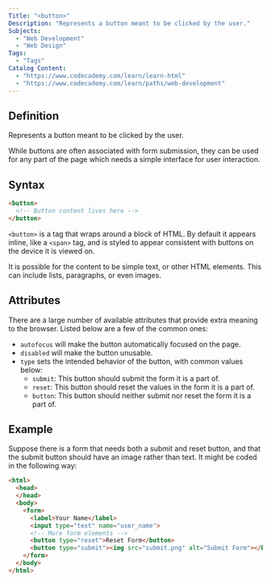 ```yaml
---
Title: "<button>"
Description: "Represents a button meant to be clicked by the user."
Subjects:
  - "Web Development"
  - "Web Design"
Tags:
  - "Tags"
Catalog Content:
  - "https://www.codecademy.com/learn/learn-html"
  - "https://www.codecademy.com/learn/paths/web-development"
---
```


## Definition 

Represents a button meant to be clicked by the user. 
  
While buttons are often associated with form submission, they can be used for any part of the page which needs a simple interface for user interaction.

## Syntax

```html
<button>
  <!-- Button content lives here -->
</button>
``` 

`<button>` is a tag that wraps around a block of HTML. By default it appears inline, like a `<span>` tag, and is styled to appear consistent with buttons on the device it is viewed on. 

It is possible for the content to be simple text, or other HTML elements. This can include lists, paragraphs, or even images.

## Attributes

There are a large number of available attributes that provide extra meaning to the browser. Listed below are a few of the common ones:

- `autofocus` will make the button automatically focused on the page.
- `disabled` will make the button unusable.
- `type` sets the intended behavior of the button, with common values below:
  - `submit`: This button should submit the form it is a part of.
  - `reset`: This button should reset the values in the form it is a part of.
  - `button`: This button should neither submit nor reset the form it is a part of.

## Example

Suppose there is a form that needs both a submit and reset button, and that the submit button should have an image rather than text. It might be coded in the following way:

```html
<html>
  <head>
  </head>
  <body>
    <form>
      <label>Your Name</label>
      <input type="text" name="user_name">
      <!-- More form elements -->
      <button type="reset">Reset Form</button>
      <button type="submit"><img src="submit.png" alt="Submit Form"></button>
    </form>
  </body>
</html>
```
